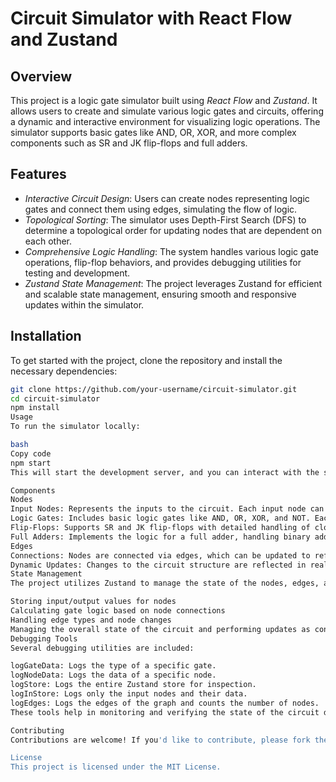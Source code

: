 # Circuit Simulator with React Flow and Zustand

## Overview

This project is a logic gate simulator built using *React Flow* and *Zustand*. It allows users to create and simulate various logic gates and circuits, offering a dynamic and interactive environment for visualizing logic operations. The simulator supports basic gates like AND, OR, XOR, and more complex components such as SR and JK flip-flops and full adders.

## Features

- *Interactive Circuit Design*: Users can create nodes representing logic gates and connect them using edges, simulating the flow of logic.
- *Topological Sorting*: The simulator uses Depth-First Search (DFS) to determine a topological order for updating nodes that are dependent on each other.
- *Comprehensive Logic Handling*: The system handles various logic gate operations, flip-flop behaviors, and provides debugging utilities for testing and development.
- *Zustand State Management*: The project leverages Zustand for efficient and scalable state management, ensuring smooth and responsive updates within the simulator.

## Installation

To get started with the project, clone the repository and install the necessary dependencies:

```bash
git clone https://github.com/your-username/circuit-simulator.git
cd circuit-simulator
npm install
Usage
To run the simulator locally:

bash
Copy code
npm start
This will start the development server, and you can interact with the simulator via your browser at http://localhost:3000.

Components
Nodes
Input Nodes: Represents the inputs to the circuit. Each input node can be configured to output a specific value.
Logic Gates: Includes basic logic gates like AND, OR, XOR, and NOT. Each gate can connect to other nodes and process inputs according to its logic.
Flip-Flops: Supports SR and JK flip-flops with detailed handling of clock signals and output states.
Full Adders: Implements the logic for a full adder, handling binary addition with three inputs.
Edges
Connections: Nodes are connected via edges, which can be updated to reflect different types, such as smoothstep or default.
Dynamic Updates: Changes to the circuit structure are reflected in real-time, with dependent nodes recalculating outputs as needed.
State Management
The project utilizes Zustand to manage the state of the nodes, edges, and their interconnections. This includes:

Storing input/output values for nodes
Calculating gate logic based on node connections
Handling edge types and node changes
Managing the overall state of the circuit and performing updates as connections are made or altered
Debugging Tools
Several debugging utilities are included:

logGateData: Logs the type of a specific gate.
logNodeData: Logs the data of a specific node.
logStore: Logs the entire Zustand store for inspection.
logInStore: Logs only the input nodes and their data.
logEdges: Logs the edges of the graph and counts the number of nodes.
These tools help in monitoring and verifying the state of the circuit during development.

Contributing
Contributions are welcome! If you'd like to contribute, please fork the repository and submit a pull request.

License
This project is licensed under the MIT License.
